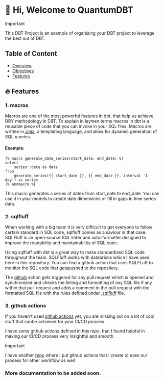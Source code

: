 # 👋 Hi, Welcome to QuantumDBT

> [!IMPORTANT]
> This DBT Project is an example of organizing your DBT project to leverage the best out of DBT.

## Table of Content
- [Overview](#overview)
- [Objectives](#objectives)
- [Features](#features)


## 🔥 Features
### 1. macros

Macros are one of the most powerful features in dbt, that help us achieve DRY methodology in DBT.
To explain in laymen terms macros in dbt is a reusable piece of code that you can invoke in your SQL files.
Macros are written in [Jinja](https://documentation.bloomreach.com/engagement/docs/jinja-syntax), a templating language, and allow for dynamic generation of SQL queries.

#### Example:
```jinja
{% macro generate_date_series(start_date, end_date) %}
select 
    series::date as date
from 
    generate_series({{ start_date }}, {{ end_date }}, interval '1 day') as series
{% endmacro %}
```

This macro generates a series of dates from start_date to end_date. You can use it in your models to create date dimensions or fill in gaps in time series data.

### 2. sqlfluff
When working with a big team it is very difficult to get everyone to follow certain standard in SQL code, sqlfluff comes as a saviour in that case. SQLFluff is an open-source SQL linter and auto-formatter designed to improve the readability and maintainability of SQL code.

Using sqlfluff with dbt is a great way to make standardized SQL code throughout the team. SQLFluff works with databricks which I have used here in this repository. You can find a github action that uses SQLFLuff to monitor the SQL code that getspushed to the repository.

The [github](https://github.com/Nmanral/QuantumDBT/blob/main/.github/worklfows/sql-lint.yml) action gets triggered for any pull request which is opened and synchronized and checks the linting and formatting of any SQL file if any within that pull request and adds a comment in the pull request with the formatted SQL file with the rules defined under [.sqlfluff](https://github.com/Nmanral/QuantumDBT/blob/main/.sqlfluff) file.

### 3. github actions
If you haven't used [github actions](https://github.com/features/actions) yet, you are missing out on a lot of cool stuff that canbe achieved for your CI/CD process.

I have some github actions defined in this repo, that I found helpful in making our CI/CD process very insightful and smooth.

> [!IMPORTANT]
> I have another [repo](https://github.com/Nmanral/gitops) where I put github actions that I create to ease our process for other workflow as well

### More documentation to be added soon.